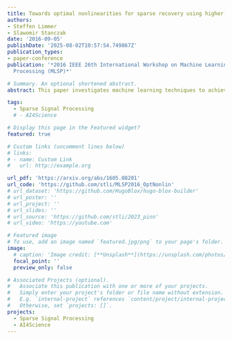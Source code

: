 ```yaml
---
title: Towards optimal nonlinearities for sparse recovery using higher-order statistics
authors:
- Steffen Limmer
- Slawomir Stanczak
date: '2016-09-05'
publishDate: '2025-08-02T10:57:54.749867Z'
publication_types:
- paper-conference
publication: '*2016 IEEE 26th International Workshop on Machine Learning for Signal
  Processing (MLSP)*'

# Summary. An optional shortened abstract.
abstract: This paper investigates machine learning techniques to achieve low-latency approximate solutions for inverse problems, specifically focusing on recovering sparse stochastic signals within lp​-balls using a probabilistic framework. The authors analyze the Bayesian mean-square-error (MSE) for two estimators. a linear one, and a structured nonlinear one comprising a linear operator followed by a Cartesian product of univariate nonlinear mappings. Crucially, the proposed nonlinear estimator maintains comparable complexity to its linear counterpart due to the efficient hardware implementation of the nonlinear mapping via look-up tables (LUTs). This structure is well-suited for neural networks and single-iterate shrinkage/thresholding algorithms, and an alternating minimization technique yields optimized operators and mappings that converge in MSE, making it highly appealing for real-time applications where traditional iterative optimization is infeasible.

tags:
  - Sparse Signal Processing
  # - AI4Science

# Display this page in the Featured widget?
featured: true

# Custom links (uncomment lines below)
# links:
# - name: Custom Link
#   url: http://example.org

url_pdf: 'https://arxiv.org/abs/1605.08201'
url_code: 'https://github.com/stli/MLSP2016_OptNonlin'
# url_dataset: 'https://github.com/HugoBlox/hugo-blox-builder'
# url_poster: ''
# url_project: ''
# url_slides: ''
# url_source: 'https://github.com/stli/2023_pinn'
# url_video: 'https://youtube.com'

# Featured image
# To use, add an image named `featured.jpg/png` to your page's folder.
image:
  # caption: 'Image credit: [**Unsplash**](https://unsplash.com/photos/pLCdAaMFLTE)'
  focal_point: ''
  preview_only: false

# Associated Projects (optional).
#   Associate this publication with one or more of your projects.
#   Simply enter your project's folder or file name without extension.
#   E.g. `internal-project` references `content/project/internal-project/index.md`.
#   Otherwise, set `projects: []`.
projects:
  - Sparse Signal Processing
  - AI4Science
---
```

